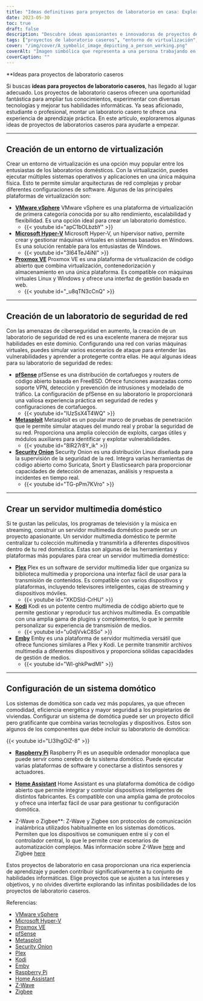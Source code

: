 ```yaml
---
title: "Ideas definitivas para proyectos de laboratorio en casa: Explore nuevas posibilidades"
date: 2023-05-30
toc: true
draft: false
description: "Descubre ideas apasionantes e innovadoras de proyectos de laboratorio caseros para ampliar tus conocimientos y mejorar tus habilidades informáticas."
tags: ["proyectos de laboratorio caseros", "entorno de virtualización", "laboratorio de seguridad de redes", "servidor multimedia doméstico", "sistema domótico", "experiencia práctica", "Conocimientos informáticos", "tecnología", "software", "hardware", "experimentación", "aprender", "arquitectura de red", "configuraciones de software", "ciberseguridad", "cortafuegos", "enrutador", "transmisión multimedia", "red doméstica", "dispositivos inteligentes", "automatización", "Raspberry Pi", "Z-Wave", "Zigbee", "Plex", "Kodi", "Emby", "VMware vSphere", "Microsoft Hyper-V", "Proxmox VE", "crear un entorno de virtualización en casa", "crear un laboratorio de seguridad de red con pfSense", "configurar un servidor multimedia doméstico con Plex", "Construir un sistema domótico con Raspberry Pi"]
cover: "/img/cover/A_symbolic_image_depicting_a_person_working.png"
coverAlt: "Imagen simbólica que representa a una persona trabajando en una configuración de virtualización con múltiples sistemas operativos y componentes de red."
coverCaption: ""
---
```


**Ideas para proyectos de laboratorio caseros

Si buscas **ideas para proyectos de laboratorio caseros**, has llegado al lugar adecuado. Los proyectos de laboratorio caseros ofrecen una oportunidad fantástica para ampliar tus conocimientos, experimentar con diversas tecnologías y mejorar tus habilidades informáticas. Ya seas aficionado, estudiante o profesional, montar un laboratorio casero te ofrece una experiencia de aprendizaje práctica. En este artículo, exploraremos algunas ideas de proyectos de laboratorios caseros para ayudarte a empezar.

_____

## Creación de un entorno de virtualización

Crear un entorno de virtualización es una opción muy popular entre los entusiastas de los laboratorios domésticos. Con la virtualización, puedes ejecutar múltiples sistemas operativos y aplicaciones en una única máquina física. Esto te permite simular arquitecturas de red complejas y probar diferentes configuraciones de software. Algunas de las principales plataformas de virtualización son:

- [**VMware vSphere**](https://www.vmware.com/products/vsphere.html) VMware vSphere es una plataforma de virtualización de primera categoría conocida por su alto rendimiento, escalabilidad y flexibilidad. Es una opción ideal para crear un laboratorio doméstico.
  - {{< youtube id="apC1bOLbzbY" >}}
- [**Microsoft Hyper-V**](https://docs.microsoft.com/en-us/virtualization/hyper-v-on-windows/) Microsoft Hyper-V, un hipervisor nativo, permite crear y gestionar máquinas virtuales en sistemas basados en Windows. Es una solución rentable para los entusiastas de Windows.
  - {{< youtube id="3I64TeJ4iNI" >}}
- [**Proxmox VE**](https://www.proxmox.com/) Proxmox VE es una plataforma de virtualización de código abierto que combina virtualización, contenedorización y almacenamiento en una única plataforma. Es compatible con máquinas virtuales Linux y Windows y ofrece una interfaz de gestión basada en web.
  - {{< youtube id="_u8qTN3cCnQ" >}}

_____
## Creación de un laboratorio de seguridad de red

Con las amenazas de ciberseguridad en aumento, la creación de un laboratorio de seguridad de red es una excelente manera de mejorar sus habilidades en este dominio. Configurando una red con varias máquinas virtuales, puedes simular varios escenarios de ataque para entender las vulnerabilidades y aprender a protegerte contra ellas. He aquí algunas ideas para su laboratorio de seguridad de redes:

- [**pfSense**](https://www.pfsense.org/) pfSense es una distribución de cortafuegos y routers de código abierto basada en FreeBSD. Ofrece funciones avanzadas como soporte VPN, detección y prevención de intrusiones y modelado de tráfico. La configuración de pfSense en su laboratorio le proporcionará una valiosa experiencia práctica en seguridad de redes y configuraciones de cortafuegos.
  - {{< youtube id="lUzSsX4T4WQ" >}}
- [**Metasploit**](https://www.metasploit.com/) Metasploit es un popular marco de pruebas de penetración que le permite simular ataques del mundo real y probar la seguridad de su red. Proporciona una amplia colección de exploits, cargas útiles y módulos auxiliares para identificar y explotar vulnerabilidades.
  - {{< youtube id="8lR27r8Y_ik" >}}
- [**Security Onion**](https://securityonion.net/) Security Onion es una distribución Linux diseñada para la supervisión de la seguridad de la red. Integra varias herramientas de código abierto como Suricata, Snort y Elasticsearch para proporcionar capacidades de detección de amenazas, análisis y respuesta a incidentes en tiempo real.
  - {{< youtube id="TG-pPm7KVro" >}}

_____
## Crear un servidor multimedia doméstico

Si te gustan las películas, los programas de televisión y la música en streaming, construir un servidor multimedia doméstico puede ser un proyecto apasionante. Un servidor multimedia doméstico te permite centralizar tu colección multimedia y transmitirla a diferentes dispositivos dentro de tu red doméstica. Estas son algunas de las herramientas y plataformas más populares para crear un servidor multimedia doméstico:

- [**Plex**](https://www.plex.tv/) Plex es un software de servidor multimedia líder que organiza su biblioteca multimedia y proporciona una interfaz fácil de usar para la transmisión de contenidos. Es compatible con varios dispositivos y plataformas, incluyendo televisores inteligentes, cajas de streaming y dispositivos móviles.
  - {{< youtube id="XKDSld-CrHU" >}}
- [**Kodi**](https://kodi.tv/) Kodi es un potente centro multimedia de código abierto que te permite gestionar y reproducir tus archivos multimedia. Es compatible con una amplia gama de plugins y complementos, lo que le permite personalizar su experiencia de transmisión de medios.
  - {{< youtube id="u0djVvkC8So" >}}
- [**Emby**](https://emby.media/) Emby es una plataforma de servidor multimedia versátil que ofrece funciones similares a Plex y Kodi. Le permite transmitir archivos multimedia a diferentes dispositivos y proporciona sólidas capacidades de gestión de medios.
  - {{< youtube id="Wl-ghkPwdMI" >}}
  
_____
## Configuración de un sistema domótico

Los sistemas de domótica son cada vez más populares, ya que ofrecen comodidad, eficiencia energética y mayor seguridad a los propietarios de viviendas. Configurar un sistema de domótica puede ser un proyecto difícil pero gratificante que combina varias tecnologías y dispositivos. Estos son algunos de los componentes que debe incluir su laboratorio de domótica:

{{< youtube id="LI3lhgOiZ-8" >}}

- [**Raspberry Pi**](https://www.raspberrypi.org/) Raspberry Pi es un asequible ordenador monoplaca que puede servir como cerebro de tu sistema domótico. Puede ejecutar varias plataformas de software y conectarse a distintos sensores y actuadores.

- [**Home Assistant**](https://www.home-assistant.io/) Home Assistant es una plataforma domótica de código abierto que permite integrar y controlar dispositivos inteligentes de distintos fabricantes. Es compatible con una amplia gama de protocolos y ofrece una interfaz fácil de usar para gestionar tu configuración domótica.

- Z-Wave o Zigbee**: Z-Wave y Zigbee son protocolos de comunicación inalámbrica utilizados habitualmente en los sistemas domóticos. Permiten que los dispositivos se comuniquen entre sí y con el controlador central, lo que le permite crear escenarios de automatización complejos. Más información sobre Z-Wave [here](https://www.z-wave.com/) and Zigbee [here](https://zigbeealliance.org/)

Estos proyectos de laboratorio en casa proporcionan una rica experiencia de aprendizaje y pueden contribuir significativamente a tu conjunto de habilidades informáticas. Elige proyectos que se ajusten a tus intereses y objetivos, y no olvides divertirte explorando las infinitas posibilidades de los proyectos de laboratorio caseros.

Referencias:
- [VMware vSphere](https://www.vmware.com/products/vsphere.html)
- [Microsoft Hyper-V](https://docs.microsoft.com/en-us/virtualization/hyper-v-on-windows/)
- [Proxmox VE](https://www.proxmox.com/)
- [pfSense](https://www.pfsense.org/)
- [Metasploit](https://www.metasploit.com/)
- [Security Onion](https://securityonion.net/)
- [Plex](https://www.plex.tv/)
- [Kodi](https://kodi.tv/)
- [Emby](https://emby.media/)
- [Raspberry Pi](https://www.raspberrypi.org/)
- [Home Assistant](https://www.home-assistant.io/)
- [Z-Wave](https://www.z-wave.com/)
- [Zigbee](https://zigbeealliance.org/)
